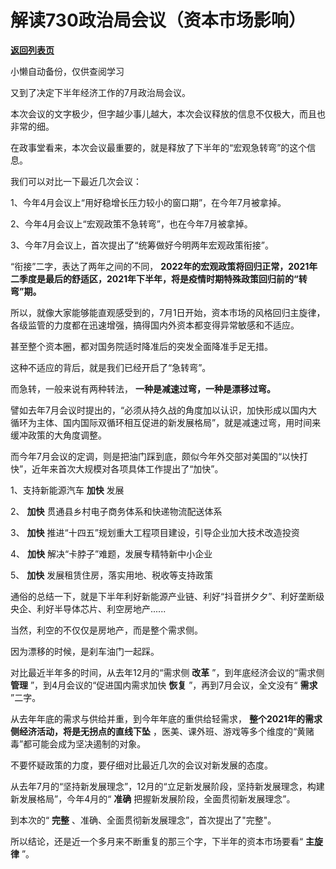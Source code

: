 # 解读730政治局会议（资本市场影响）

[**返回列表页**](/gzh/政事堂2019)

小懒自动备份，仅供查阅学习

又到了决定下半年经济工作的7月政治局会议。  

  

本次会议的文字极少，但字越少事儿越大，本次会议释放的信息不仅极大，而且也非常的细。

  

在政事堂看来，本次会议最重要的，就是释放了下半年的“宏观急转弯”的这个信息。  

  

我们可以对比一下最近几次会议：  

  

1、今年4月会议上“用好稳增长压力较小的窗口期”，在今年7月被拿掉。  

  

2、今年4月会议上“宏观政策不急转弯”，也在今年7月被拿掉。  

  

3、今年7月会议上，首次提出了“统筹做好今明两年宏观政策衔接”。  

  

“衔接”二字，表达了两年之间的不同，
**2022年的宏观政策将回归正常，2021年二季度是最后的舒适区，2021年下半年，将是疫情时期特殊政策回归前的“转弯”期。**

  

所以，就像大家能够能直观感受到的，7月1日开始，资本市场的风格回归主旋律，各级监管的力度都在迅速增强，搞得国内外资本都变得异常敏感和不适应。

  

甚至整个资本圈，都对国务院适时降准后的突发全面降准手足无措。

  

这种不适应的背后，就是我们已经开启了“急转弯”。

  

而急转，一般来说有两种转法， **一种是减速过弯，一种是漂移过弯。**

  

譬如去年7月会议时提出的，“必须从持久战的角度加以认识，加快形成以国内大循环为主体、国内国际双循环相互促进的新发展格局”，就是减速过弯，用时间来缓冲政策的大角度调整。  

  

而今年7月会议的定调，则是把油门踩到底，颇似今年外交部对美国的“以快打快”，近年来首次大规模对各项具体工作提出了“加快”。  

  

1、支持新能源汽车 **加快** 发展

2、 **加快** 贯通县乡村电子商务体系和快递物流配送体系

3、 **加快** 推进“十四五”规划重大工程项目建设，引导企业加大技术改造投资

4、 **加快** 解决“卡脖子”难题，发展专精特新中小企业

5、 **加快** 发展租赁住房，落实用地、税收等支持政策

  

通俗的总结一下，就是下半年利好新能源产业链、利好“抖音拼夕夕”、利好垄断级央企、利好半导体芯片、利空房地产......  

  

当然，利空的不仅仅是房地产，而是整个需求侧。

  

因为漂移的时候，是刹车油门一起踩。

  

对比最近半年多的时间，从去年12月的“需求侧 **改革** ”，到年底经济会议的“需求侧 **管理** ”，到4月会议的“促进国内需求加快 **恢复**
”，再到7月会议，全文没有“ **需求** ”二字。  

  

从去年年底的需求与供给并重，到今年年底的重供给轻需求， **整个2021年的需求侧经济活动，将是无拐点的直线下坠**
，医美、课外班、游戏等多个维度的“黄赌毒”都可能会成为坚决遏制的对象。

  

不要怀疑政策的力度，要仔细对比最近几次的会议对新发展的态度。

  

从去年7月的“坚持新发展理念”，12月的“立足新发展阶段，坚持新发展理念，构建新发展格局”，今年4月的“ **准确**
把握新发展阶段，全面贯彻新发展理念”。

  

到本次的“ **完整** 、准确、全面贯彻新发展理念”，首次提出了"完整"。

  

所以结论，还是近一个多月来不断重复的那三个字，下半年的资本市场要看“ **主旋律** ”。

  

